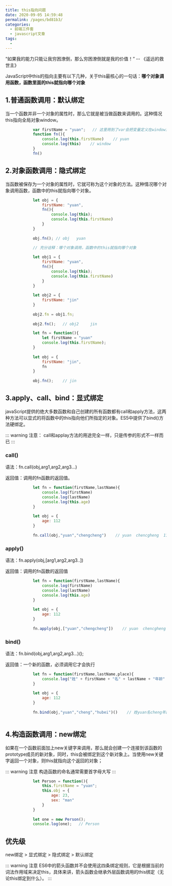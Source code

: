```yaml
---
title: this指向问题
date: 2020-09-05 14:59:48
permalink: /pages/bd81b3/
categories: 
  - 前端三件套
  - javascript文章
tags: 
  - 
---
```


“如果我的能力只能让我穷困潦倒，那么穷困潦倒就是我的价值！” -- 《遥远的救世主》

JavaScript中this的指向主要有以下几种，关于this最核心的一句话：**哪个对象调用函数，函数里面的this就指向哪个对象**

<!-- more -->

## 1.普通函数调用：默认绑定

当一个函数并非一个对象的属性时，那么它就是被当做函数来调用的。这种情况this指向全局对象window。

``` js
			var firstName = "yuan";   // 这里用到了var会把变量定义在window对象上的特性，如果使用let或者const则不行
			function fn(){
				console.log(this.firstName)    // yuan
				console.log(this)    // window
			}
			fn()  
```


## 2.对象函数调用：隐式绑定

当函数被保存为一个对象的属性时，它就可称为这个对象的方法。这种情况哪个对象调用函数，函数中的this就指向哪个对象。

``` js
			let obj = {
				firstName: "yuan",
				fn(){
					console.log(this);    
					console.log(this.firstName)    
				}
			}
			
			obj.fn(); // obj   yuan
```

``` js
            // 充分诠释：哪个对象调用，函数中的this就指向哪个对象
			
			let obj1 = {
				firstName: "yuan",
				fn(){
					console.log(this);   
					console.log(this.firstName)    
				}
			}
			
			let obj2 = {
				firstName: "jin"
			}
			
			obj2.fn = obj1.fn;
			
			obj2.fn();   // obj2     jin
```

``` js
			let fn = function(){
				let firstName = "yuan"
				console.log(this.firstName);
			}
			
			let obj = {
				firstName: "jin",
				fn
			}
			
			obj.fn();    // jin
```

## 3.apply、call、bind：显式绑定

javaScript提供的绝大多数函数和自己创建的所有函数都有call和apply方法，这两种方法可以显式的将函数中的this指向他们所指定的对象。ES5中提供了bind()方法硬绑定。

::: warning 注意：
call和applay方法的用途完全一样，只是传参的形式不一样而已
:::

### call()

语法：fn.call(obj,arg1,arg2,arg3...)

返回值：调用的fn函数的返回值。

``` js
			let fn = function(firstName,lastName){
				console.log(firstName)
				console.log(lastName)
				console.log(this.age)
			}
			
			let obj = {
				age: 112
			}
			
			fn.call(obj,"yuan","chengcheng")    // yuan  chencgheng  11
```

### apply()

语法：fn.apply(obj,[arg1,arg2,arg3..])

返回值：调用的fn函数的返回值

``` js
			let fn = function(firstName,lastName){
				console.log(firstName)
				console.log(lastName)
				console.log(this.age)
			}
			
			let obj = {
				age: 112
			}
			
			fn.apply(obj,["yuan","chengcheng"])    // yuan  chencgheng  11
```

### bind()

语法：fn.bind(obj,arg1,arg2,arg3...)();

返回值：一个新的函数，必须调用它才会执行

``` js
			let fn = function(firstName,lastName,place){
				console.log("姓" + firstName + "名" + lastName + "年龄" + this.age + "来自" + place)
			}
			
			let obj = {
				age: 112
			}
			
			fn.bind(obj,"yuan","cheng","hubei")()    // 姓yuan名cheng年龄112来自hubei
			
```




## 4.构造函数调用：new绑定

如果在一个函数前面加上new关键字来调用，那么就会创建一个连接到该函数的prototype成员的新对象，同时，this会被绑定到这个新对象上。当使用new关键字返回一个对象，则this就指向这个返回的对象；

::: warning 注意
构造函数的命名通常需要首字母大写
:::

``` js
			let Person = function(){
				this.firstName = "yuan";
				this.obj = {
					age: 23,
					sex: "man"
				}
			}
			
			let one = new Person();
			console.log(one);   // Person
```


## 优先级

new绑定 > 显式绑定 > 隐式绑定 > 默认绑定

::: warning 注意
ES6中的箭头函数并不会使用这四条绑定规则，它是根据当前的词法作用域来决定this，具体来讲，箭头函数会继承外层函数调用的this绑定（无论this绑定到什么）。
:::

